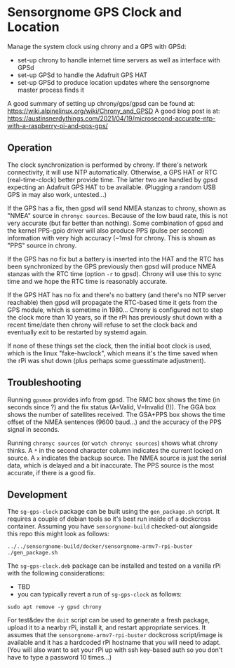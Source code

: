 Sensorgnome GPS Clock and Location
==================================

Manage the system clock using chrony and a GPS with GPSd:
- set-up chrony to handle internet time servers as well as interface with GPSd
- set-up GPSd to handle the Adafruit GPS HAT
- set-up GPSd to produce location updates where the sensorgnome master process finds it

A good summary of setting up chrony/gps/gpsd can be found at:
https://wiki.alpinelinux.org/wiki/Chrony_and_GPSD
A good blog post is at:
https://austinsnerdythings.com/2021/04/19/microsecond-accurate-ntp-with-a-raspberry-pi-and-pps-gps/

Operation
---------

The clock synchronization is performed by chrony. If there's network connectivity, it will use
NTP automatically. Otherwise, a GPS HAT or RTC (real-time-clock) better provide time. The latter
two are handled by gpsd expecting an Adafruit GPS HAT to be available. (Plugging a random USB GPS
in may also work, untested...)

If the GPS has a fix, then gpsd will send NMEA stanzas to chrony, shown as "NMEA" source in
`chronyc sources`.
Because of the low baud rate, this is not very accurate (but far better than nothing).
Some combination of gpsd and the kernel PPS-gpio driver will also produce PPS (pulse per second)
information with very high accuracy (~1ms) for chrony. This is shown as "PPS" source in chrony.

If the GPS has no fix but a battery is inserted into the HAT and the RTC has been synchronized
by the GPS previously then gpsd will produce NMEA stanzas with the RTC time (option `-r` to gpsd).
Chrony will use this to sync time and we hope the RTC time is reasonably accurate.

If the GPS HAT has no fix and there's no battery (and there's no NTP server reachable) then gpsd
will propagate the RTC-based time it gets from the GPS module, which is sometime in 1980...
Chrony is configured not to step the clock more than 10 years, so if the rPi has previously shut
down with a recent time/date then chrony will refuse to set the clock back and eventually exit
to be restarted by systemd again.

If none of these things set the clock, then the initial boot clock is used, which is the linux
"fake-hwclock", which means it's the time saved when the rPi was shut down (plus perhaps some guesstimate adjustment).


Troubleshooting
---------------

Running `gpsmon` provides info from gpsd. The RMC box shows the time (in seconds since ?) and the
fix status (A=Valid, V=Invalid (!)). The GGA box shows the number of satellites received. The GSA+PPS
box shows the time offset of the NMEA sentences (9600 baud...) and the accuracy of the PPS
signal in seconds.

Running `chronyc sources` (or `watch chronyc sources`) shows what chrony thinks. A `*` in the second
character column indicates the current locked on source. A `x` indicates the backup source. The
NMEA source is just the serial data, which is delayed and a bit inaccurate. The PPS source is the
most accurate, if there is a good fix.

Development
-----------

The `sg-gps-clock` package can be built using the `gen_package.sh` script. It requires a couple of
debian tools so it's best run inside of a dockcross container. Assuming you have `sensorgnome-build`
checked-out alongside this repo this might look as follows:
```
../../sensorgnome-build/docker/sensorgnome-armv7-rpi-buster ./gen_package.sh
```

The `sg-gps-clock.deb` package can be installed and tested on a vanilla rPi with the following
considerations:
- TBD
- you can typically revert a run of `sg-gps-clock` as follows:
```
sudo apt remove -y gpsd chrony
```

For test&dev the `doit` script can be used to generate a fresh package, upload it to a nearby
rPi, install it, and restart appropriate services. It assumes that the
`sensorgnome-armv7-rpi-buster` dockcross script/image is available and it has a hardcoded
rPi hostname that you will need to adapt. (You will also want to set your rPi up with ssh
key-based auth so you don't have to type a password 10 times...)
